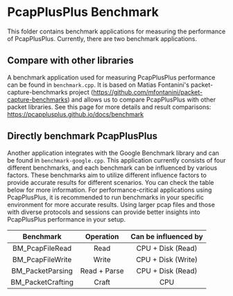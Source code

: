 PcapPlusPlus Benchmark
======================

This folder contains benchmark applications for measuring the performance of PcapPlusPlus. Currently, there are two benchmark applications.

## Compare with other libraries

A benchmark application used for measuring PcapPlusPlus performance can be found in `benchmark.cpp`. It is based on Matias Fontanini's packet-capture-benchmarks project (https://github.com/mfontanini/packet-capture-benchmarks) and allows us to compare PcapPlusPlus with other packet libraries. See this page for more details and result comparisons: https://pcapplusplus.github.io/docs/benchmark

## Directly benchmark PcapPlusPlus

Another application integrates with the Google Benchmark library and can be found in `benchmark-google.cpp`. This application currently consists of four different benchmarks, and each benchmark can be influenced by various factors. These benchmarks aim to utilize different influence factors to provide accurate results for different scenarios. You can check the table below for more information. For performance-critical applications using PcapPlusPlus, it is recommended to run benchmarks in your specific environment for more accurate results. Using larger pcap files and those with diverse protocols and sessions can provide better insights into PcapPlusPlus performance in your setup.

|     Benchmark     |   Operation   |  Can be influenced by  |
|:-----------------:|:-------------:|:----------------------:|
| BM_PcapFileRead   |     Read      |  CPU + Disk (Read)     |
| BM_PcapFileWrite  |     Write     |  CPU + Disk (Write)    |
| BM_PacketParsing  | Read + Parse  |  CPU + Disk (Read)     |
| BM_PacketCrafting |     Craft     |        CPU             |